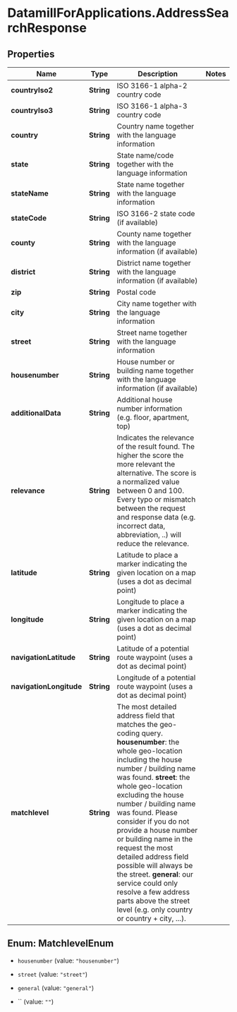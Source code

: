 # DatamillForApplications.AddressSearchResponse

## Properties
Name | Type | Description | Notes
------------ | ------------- | ------------- | -------------
**countryIso2** | **String** | ISO 3166-1 alpha-2 country code | 
**countryIso3** | **String** | ISO 3166-1 alpha-3 country code | 
**country** | **String** | Country name together with the language information | 
**state** | **String** | State name/code together with the language information | 
**stateName** | **String** | State name together with the language information | 
**stateCode** | **String** | ISO 3166-2 state code (if available) | 
**county** | **String** | County name together with the language information (if available) | 
**district** | **String** | District name together with the language information (if available) | 
**zip** | **String** | Postal code | 
**city** | **String** | City name together with the language information | 
**street** | **String** | Street name together with the language information | 
**housenumber** | **String** | House number or building name together with the language information (if available) | 
**additionalData** | **String** | Additional house number information (e.g. floor, apartment, top) | 
**relevance** | **String** | Indicates the relevance of the result found. The higher the score the more relevant the alternative. The score is a normalized value between 0 and 100. Every typo or mismatch between the request and response data (e.g. incorrect data, abbreviation, ..) will reduce the relevance.  | 
**latitude** | **String** | Latitude to place a marker indicating the given location on a map (uses a dot as decimal point) | 
**longitude** | **String** | Longitude to place a marker indicating the given location on a map (uses a dot as decimal point) | 
**navigationLatitude** | **String** | Latitude of a potential route waypoint (uses a dot as decimal point) | 
**navigationLongitude** | **String** | Longitude of a potential route waypoint (uses a dot as decimal point) | 
**matchlevel** | **String** | The most detailed address field that matches the geo-coding query. **housenumber**: the whole geo-location including the house number / building name was found. **street**: the whole geo-location excluding the house number / building name was found. Please consider if you do not provide a house number or building name in the request the most detailed address field possible will always be the street. **general**: our service could only resolve a few address parts above the street level (e.g. only country or country + city, ...).  | 


<a name="MatchlevelEnum"></a>
## Enum: MatchlevelEnum


* `housenumber` (value: `"housenumber"`)

* `street` (value: `"street"`)

* `general` (value: `"general"`)

* `` (value: `""`)




